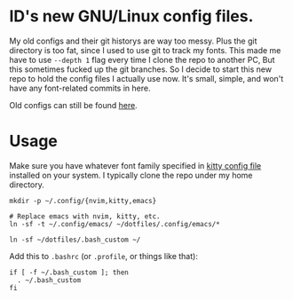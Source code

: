 # ID's new GNU/Linux config files.

My old configs and their git historys are way too messy.  Plus the git directory is too fat, since I used to use git to track my fonts.  This made me have to use `--depth 1` flag every time I clone the repo to another PC, But this sometimes fucked up the git branches.  So I decide to start this new repo to hold the config files I actually use now.  It's small, simple, and won't have any font-related commits in here.

Old configs can still be found [here](https://www.github.com/funk443/old-dotfiles).

# Usage

Make sure you have whatever font family specified in [kitty config file](./.config/kitty/kitty.conf) installed on your system.  I typically clone the repo under my home directory.

```
mkdir -p ~/.config/{nvim,kitty,emacs}

# Replace emacs with nvim, kitty, etc.
ln -sf -t ~/.config/emacs/ ~/dotfiles/.config/emacs/*

ln -sf ~/dotfiles/.bash_custom ~/
```

Add this to `.bashrc` (or `.profile`, or things like that):

```
if [ -f ~/.bash_custom ]; then
  . ~/.bash_custom
fi
```
